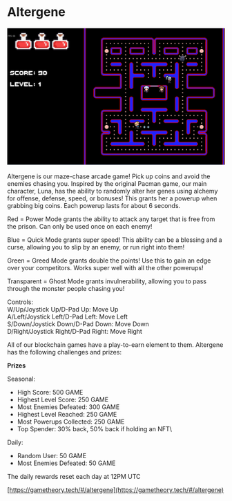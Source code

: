 # Altergene

![](../.gitbook/assets/2022-05-15.png)

Altergene is our maze-chase arcade game! Pick up coins and avoid the enemies chasing you. Inspired by the original Pacman game, our main character, Luna, has the ability to randomly alter her genes using alchemy for offense, defense, speed, or bonuses! This grants her a powerup when grabbing big coins. Each powerup lasts for about 6 seconds.

Red = Power Mode grants the ability to attack any target that is free from the prison. Can only be used once on each enemy!&#x20;

Blue = Quick Mode grants super speed! This ability can be a blessing and a curse, allowing you to slip by an enemy, or run right into them!&#x20;

Green = Greed Mode grants double the points! Use this to gain an edge over your competitors. Works super well with all the other powerups!&#x20;

Transparent = Ghost Mode grants invulnerability, allowing you to pass through the monster people chasing you!

Controls:\
W/Up/Joystick Up/D-Pad Up: Move Up\
A/Left/Joystick Left/D-Pad Left: Move Left\
S/Down/Joystick Down/D-Pad Down: Move Down\
D/Right/Joystick Right/D-Pad Right: Move Right

All of our blockchain games have a play-to-earn element to them. Altergene has the following challenges and prizes:



**Prizes**

Seasonal:

* High Score: 500 GAME
* Highest Level Score: 250 GAME
* Most Enemies Defeated: 300 GAME
* Highest Level Reached: 250 GAME
* Most Powerups Collected: 250 GAME
* Top Spender: 30% back, 50% back if holding an NFT\


Daily:

* Random User: 50 GAME
* Most Enemies Defeated: 50 GAME

The daily rewards reset each day at 12PM UTC

[https://gametheory.tech/#/altergene](https://gametheory.tech/#/altergene)
